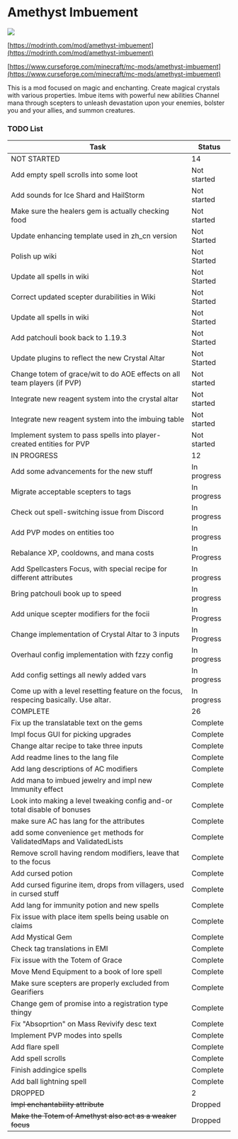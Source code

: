 # Amethyst Imbuement
<p align="left">
<a href="https://opensource.org/licenses/MIT"><img src="https://img.shields.io/badge/License-MIT-brightgreen.svg"></a>
</p>

[https://modrinth.com/mod/amethyst-imbuement](https://modrinth.com/mod/amethyst-imbuement)

[https://www.curseforge.com/minecraft/mc-mods/amethyst-imbuement](https://www.curseforge.com/minecraft/mc-mods/amethyst-imbuement)

This is a mod focused on magic and enchanting. 
Create magical crystals with various properties. 
Imbue items with powerful new abilities 
Channel mana through scepters to unleash devastation upon your enemies, bolster you and your allies, and summon creatures.

### TODO List
|Task|Status|
|----|------|
|NOT STARTED|14|
|Add empty spell scrolls into some loot|Not started|
|Add sounds for Ice Shard and HailStorm|Not started|
|Make sure the healers gem is actually checking food|Not started|
|Update enhancing template used in zh_cn version|Not Started|
|Polish up wiki|Not Started|
|Update all spells in wiki|Not Started|
|Correct updated scepter durabilities in Wiki|Not Started|
|Update all spells in wiki|Not Started|
|Add patchouli book back to 1.19.3|Not Started|
|Update plugins to reflect the new Crystal Altar|Not Started|
|Change totem of grace/wit to do AOE effects on all team players (if PVP)|Not started|
|Integrate new reagent system into the crystal altar|Not started|
|Integrate new reagent system into the imbuing table|Not started|
|Implement system to pass spells into player-created entities for PVP|Not started|
|IN PROGRESS|12|
|Add some advancements for the new stuff|In progress|
|Migrate acceptable scepters to tags|In progress|
|Check out spell-switching issue from Discord|In progress|
|Add PVP modes on entities too|In progress|
|Rebalance XP, cooldowns, and mana costs|In Progress|
|Add Spellcasters Focus, with special recipe for different attributes|In progress|
|Bring patchouli book up to speed|In progress|
|Add unique scepter modifiers for the focii|In Progress|
|Change implementation of Crystal Altar to 3 inputs|In Progress|
|Overhaul config implementation with fzzy config|In progress|
|Add config settings all newly added vars|In progress|
|Come up with a level resetting feature on the focus, respecing basically. Use altar.|In progress|
|COMPLETE|26|
|Fix up the translatable text on the gems|Complete|
|Impl focus GUI for picking upgrades|Complete|
|Change altar recipe to take three inputs|Complete|
|Add readme lines to the lang file|Complete|
|Add lang descriptions of AC modifiers|Complete|
|Add mana to imbued jewelry and impl new Immunity effect|Complete|
|Look into making a level tweaking config and-or total disable of bonuses|Complete|
|make sure AC has lang for the attributes|Complete|
|add some convenience `get` methods for ValidatedMaps and ValidatedLists|Complete|
|Remove scroll having rendom modifiers, leave that to the focus|Complete|
|Add cursed potion|Complete|
|Add cursed figurine item, drops from villagers, used in cursed stuff|Complete|
|Add lang for immunity potion and new spells|Complete|
|Fix issue with place item spells being usable on claims|Complete|
|Add Mystical Gem|Complete|
|Check tag translations in EMI|Complete|
|Fix issue with the Totem of Grace|Complete|
|Move Mend Equipment to a book of lore spell|Complete|
|Make sure scepters are properly excluded from Gearifiers|Complete|
|Change gem of promise into a registration type thingy|Complete|
|Fix "Absoprtion" on Mass Revivify desc text|Complete|
|Implement PVP modes into spells|Complete|
|Add flare spell|Complete|
|Add spell scrolls|Complete|
|Finish addingice spells|Complete|
|Add ball lightning spell|Complete|
|DROPPED|2|
|~~Impl enchantability attribute~~|Dropped|
|~~Make the Totem of Amethyst also act as a weaker focus~~|Dropped|
